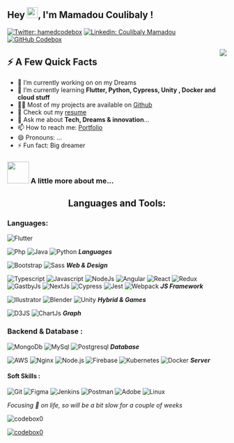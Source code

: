 ## Hey <img src="https://media.giphy.com/media/hvRJCLFzcasrR4ia7z/giphy.gif" width="25px">, I'm Mamadou Coulibaly !

[![Twitter: hamedcodebox](https://img.shields.io/twitter/follow/hamedcodebox?style=social)](https://twitter.com/hamedcodebox)
[![Linkedin: Coulibaly Mamadou](https://img.shields.io/badge/-mamadoucoulibaly-blue?style=flat-square&logo=Linkedin&logoColor=white&link=https://www.linkedin.com/in/mamadou-coulibaly-082a8986/)](https://www.linkedin.com/in/mamadou-coulibaly-082a8986/)
[![GitHub Codebox](https://img.shields.io/github/followers/codebox0?label=follow&style=social)](https://github.com/codebox0)

<img align="right" src="https://media1.giphy.com/media/13HgwGsXF0aiGY/giphy.gif" />
<h2>⚡️ A Few Quick Facts</h2>

- 🔭 I’m currently working on on my Dreams
- 🌱 I’m currently learning <strong>Flutter, Python, Cypress, Unity , Docker  and cloud stuff</strong>
- 👨‍💻 Most of my projects are available on <a href="https://github.com/Codebox0">Github</a>
- 📙 Check out my <a href="https://www.mamadoucoulibaly.com">resume</a>
- 💬 Ask me about <strong>Tech, Dreams & innovation</strong>...
- 📫 How to reach me: <a href="https://www.mamadoucoulibaly.com">Portfolio</a>
- 😄 Pronouns: ...
- ⚡ Fun fact: Big dreamer

### <img src="https://media.giphy.com/media/VgCDAzcKvsR6OM0uWg/giphy.gif" width="50"> A little more about me...  

<h2 align="center">Languages and Tools:</h2>

<h3 align="left">Languages:</h3>

![Flutter](https://img.shields.io/badge/-Flutter-000?&logo=Flutter)

![Php](https://img.shields.io/badge/-Php-000?&logo=Php)
![Java](https://img.shields.io/badge/-Java-000?&logo=Java)
![Python](https://img.shields.io/badge/-Python-000?&logo=Python) _**Languages**_

![Bootstrap](https://img.shields.io/badge/-Bootstrap-000?&logo=Bootstrap)
![Sass](https://img.shields.io/badge/-Sass-000?&logo=Sass) _**Web & Design**_

![Typescript](https://img.shields.io/badge/-Typescript-000?&logo=Typescript)
![Javascript](https://img.shields.io/badge/-Javascript-000?&logo=Javascript)
![NodeJs](https://img.shields.io/badge/-Node.js-000?&logo=Node.js)
![Angular](https://img.shields.io/badge/-Angular-000?&logo=Angular&logoColor=red)
![React](https://img.shields.io/badge/-React-000?&logo=React)
![Redux](https://img.shields.io/badge/-Redux-000?&logo=Redux)
![GastbyJs](https://img.shields.io/badge/-Graphql-000?&logo=Graphql&logoColor=purple)
![NextJs](https://img.shields.io/badge/-Next.js-000?&logo=Next.js)
![Cypress](https://img.shields.io/badge/-Cypress-000?&logo=Cypress&logoColor=888)
![Jest](https://img.shields.io/badge/-Jest-000?&logo=Jest)
![Webpack](https://img.shields.io/badge/-Webpack-000?&logo=Webpack) _**JS Framework**_

![Illustrator](https://img.shields.io/badge/-Ionic-000?&logo=Ionic)
![Blender](https://img.shields.io/badge/-Blender-000?&logo=Blender)
![Unity](https://img.shields.io/badge/-Unity-000?&logo=Unity)
_**Hybrid & Games**_

![D3JS](https://img.shields.io/badge/-D3.js-000?&logo=D3.js)
![ChartJs](https://img.shields.io/badge/-Chart.js-000?&logo=Chart.js)
_**Graph**_

<h3 align="righ"> Backend & Database :</h3>

![MongoDb](https://img.shields.io/badge/-Mongodb-000?&logo=Mongodb)
![MySql](https://img.shields.io/badge/-Mysql-000?&logo=Mysql)
![Postgresql](https://img.shields.io/badge/-Postgresql-000?&logo=Postgresql)
_**Database**_

![AWS](https://img.shields.io/badge/-AWS-000?&logo=Amazon-AWS&logoColor=F90)
![Nginx](https://img.shields.io/badge/-Nginx-000?&logo=Nginx)
![Node.js](https://img.shields.io/badge/-Node.js-000?&logo=node.js)
![Firebase](https://img.shields.io/badge/-Firebase-000?&logo=Firebase)
![Kubernetes](https://img.shields.io/badge/-Kubernetes-000?&logo=Kubernetes)
![Docker](https://img.shields.io/badge/-Docker-000?&logo=Docker)
_**Server**_

<h4 align="left">Soft Skills :</h4>

![Git](https://img.shields.io/badge/-Git-000?&logo=Git)
![Figma](https://img.shields.io/badge/-Figma-000?&logo=Figma)
![Jenkins](https://img.shields.io/badge/-Jenkins-000?&logo=Jenkins)
![Postman](https://img.shields.io/badge/-Postman-000?&logo=Postman)
![Adobe](https://img.shields.io/badge/-Adobe-000?&logo=Adobe&logoColor=red)
![Linux](https://img.shields.io/badge/-Linux-000?&logo=Linux)


_Focusing 🎯 on life, so will be a bit slow for a couple of weeks_


<p align="left"> <img src="https://komarev.com/ghpvc/?username=codebox0&label=Profile%20views&color=0e75b6&style=flat" alt="codebox0" /> </p>

<p align="left"> <a href="https://github.com/ryo-ma/github-profile-trophy"><img src="https://github-profile-trophy.vercel.app/?username=codebox0" alt="codebox0" /></a> </p>


<!--
<p><img align="left" src="https://github-readme-stats.vercel.app/api/top-langs?username=codebox0&show_icons=true&locale=en&layout=compact" alt="codebox0" /></p>

<!--
<p><img align="right" src="https://github-readme-streak-stats.herokuapp.com/?user=codebox0&" alt="codebox0" /></p>

<!--
**codebox0/codebox0** is a ✨ _special_ ✨ repository because its `README.md` (this file) appears on your GitHub profile.


